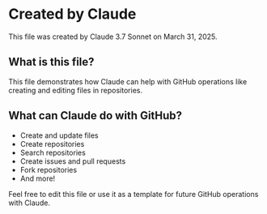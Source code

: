 # Created by Claude

This file was created by Claude 3.7 Sonnet on March 31, 2025.

## What is this file?

This file demonstrates how Claude can help with GitHub operations like creating and editing files in repositories.

## What can Claude do with GitHub?

- Create and update files
- Create repositories
- Search repositories
- Create issues and pull requests
- Fork repositories
- And more!

Feel free to edit this file or use it as a template for future GitHub operations with Claude.
